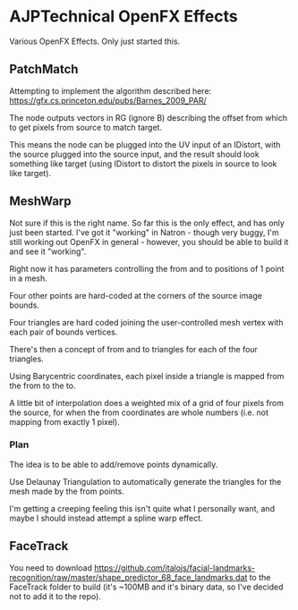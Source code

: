 # AJPTechnical OpenFX Effects
Various OpenFX Effects. Only just started this.

## PatchMatch

Attempting to implement the algorithm described here:
https://gfx.cs.princeton.edu/pubs/Barnes_2009_PAR/

The node outputs vectors in RG (ignore B) describing the offset from which to get pixels from source to match target.

This means the node can be plugged into the UV input of an IDistort, with the source plugged into the source input, and the result should look something like target (using IDistort to distort the pixels in source to look like target).

## MeshWarp

Not sure if this is the right name. So far this is the only effect, and has only just been started.
I've got it "working" in Natron - though very buggy, I'm still working out OpenFX in general -
however, you should be able to build it and see it "working".

Right now it has parameters controlling the from and to positions of 1 point in a mesh.

Four other points are hard-coded at the corners of the source image bounds.

Four triangles are hard coded joining the user-controlled mesh vertex with each pair of bounds vertices.

There's then a concept of from and to triangles for each of the four triangles.

Using Barycentric coordinates, each pixel inside a triangle is mapped from the from to the to.

A little bit of interpolation does a weighted mix of a grid of four pixels from the source, for when the from coordinates are whole numbers (i.e. not mapping from exactly 1 pixel).

### Plan

The idea is to be able to add/remove points dynamically.

Use Delaunay Triangulation to automatically generate the triangles for the mesh made by the from points.

I'm getting a creeping feeling this isn't quite what I personally want, and maybe I should instead attempt a spline warp effect.

## FaceTrack

You need to download https://github.com/italojs/facial-landmarks-recognition/raw/master/shape_predictor_68_face_landmarks.dat to the FaceTrack folder to build (it's ~100MB and it's binary data, so I've decided not to add it to the repo).
